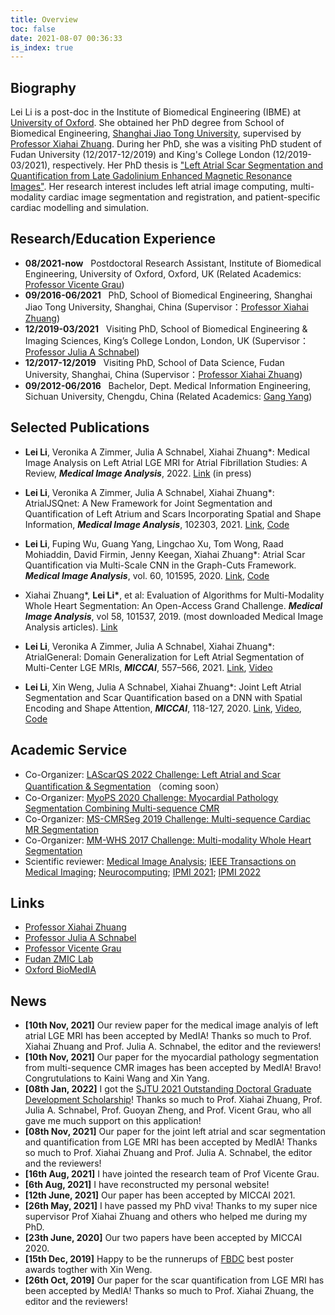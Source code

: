 ```yaml
---
title: Overview
toc: false
date: 2021-08-07 00:36:33
is_index: true
---
```

## Biography

Lei Li is a post-doc in the Institute of Biomedical Engineering (IBME) at [University of Oxford](https://eng.ox.ac.uk/biomedical-image-analysis/). She obtained her PhD degree from School of Biomedical Engineering, [Shanghai Jiao Tong University](http://en.bme.sjtu.edu.cn/), supervised by [Professor Xiahai Zhuang](http://www.sdspeople.fudan.edu.cn/zhuangxiahai/).  During her PhD, she was a visiting PhD student of Fudan University (12/2017-12/2019) and King's College London (12/2019-03/2021), respectively. Her PhD thesis is ["Left Atrial Scar Segmentation and Quantification from Late Gadolinium Enhanced Magnetic Resonance Images"](https://drive.google.com/file/d/18T8i1J-tptPSHxcsVsCE_J6kfDVJizHS/view?usp=sharing). Her research interest includes left atrial image computing, multi-modality cardiac image segmentation and registration, and patient-specific cardiac modelling and simulation.

<!-- 李雷，博士，现为牛津大学BioMedIA cluster博士后，于2021年获得上海交通大学生物医学工程博士学位，博士期间分别在复旦大学和伦敦国王学院交流访问。研究方向主要为心脏医学影像处理，特别是针对房颤病人的左心房研究，利用机器学习的方法实现全自动的医学影像分析，从而辅助医生进行诊断和治疗。近年来在Medical Image Analysis, IEEE Transactions on Medical Imaging, MICCAI等医学影像高水平期刊和国际会议中发表论文20篇，其中以第一作者或通讯作者发表论文8篇。此外，曾协同组织MICCAI-2017，2019，2020挑战赛，担任多个期刊和国际会议的审稿人。
邮件：lei.li@eng.ox.ac.uk
主页：https://marie0909.github.io/
单位：Institute of Biomedical Engineering, University of Oxford, Oxford, UK -->


## Research/Education Experience
* **08/2021-now** &nbsp; Postdoctoral Research Assistant, Institute of Biomedical Engineering, University of Oxford, Oxford, UK (Related Academics: [Professor Vicente Grau](https://eng.ox.ac.uk/people/vicente-grau-colomer/))
* **09/2016-06/2021** &nbsp; PhD, School of Biomedical Engineering, Shanghai Jiao Tong University, Shanghai, China (Supervisor：[Professor Xiahai Zhuang](http://www.sdspeople.fudan.edu.cn/zhuangxiahai/))
* **12/2019-03/2021** &nbsp; Visiting PhD, School of Biomedical Engineering & Imaging Sciences, King’s College London, London, UK (Supervisor：[Professor Julia A Schnabel](https://www.kcl.ac.uk/people/julia-a-schnabel))
* **12/2017-12/2019** &nbsp; Visiting PhD, School of Data Science, Fudan University, Shanghai, China (Supervisor：[Professor Xiahai Zhuang](http://www.sdspeople.fudan.edu.cn/zhuangxiahai/))
* **09/2012-06/2016** &nbsp; Bachelor, Dept. Medical Information Engineering, Sichuan University, Chengdu, China (Related Academics: [Gang Yang](https://bme.scu.edu.cn/info/1090/1460.htm#))


## Selected Publications
* **Lei Li**, Veronika A Zimmer, Julia A Schnabel, Xiahai Zhuang*: Medical Image Analysis on Left Atrial LGE MRI for Atrial Fibrillation Studies: A Review, ***Medical Image Analysis***, 2022. [Link](https://arxiv.org/abs/2106.09862)  (in press)
   
* **Lei Li**, Veronika A Zimmer, Julia A Schnabel, Xiahai Zhuang\*: AtrialJSQnet: A New Framework for Joint Segmentation and Quantification of Left Atrium and Scars Incorporating Spatial and Shape Information, ***Medical Image Analysis***, 102303, 2021. [Link](https://www.sciencedirect.com/science/article/pii/S1361841521003480), [Code](https://github.com/Marie0909/AtrialJSQnet)
  
* **Lei Li**, Fuping Wu, Guang Yang, Lingchao Xu, Tom Wong, Raad Mohiaddin, David Firmin, Jenny Keegan, Xiahai Zhuang\*: Atrial Scar Quantification via Multi-Scale CNN in the Graph-Cuts Framework. ***Medical Image Analysis***, vol. 60, 101595, 2020. [Link](https://www.sciencedirect.com/science/article/pii/S1361841519301355), [Code](https://github.com/Marie0909/LearnGC)

* Xiahai Zhuang\*, **Lei Li\***, et al: Evaluation of Algorithms for Multi-Modality Whole Heart Segmentation: An Open-Access Grand Challenge. ***Medical Image Analysis***, vol 58, 101537, 2019. (most downloaded Medical Image Analysis articles). [Link](https://www.sciencedirect.com/science/article/pii/S1361841519300751)

  
* **Lei Li**, Veronika A Zimmer, Julia A Schnabel, Xiahai Zhuang*: AtrialGeneral: Domain Generalization for Left Atrial Segmentation of Multi-Center LGE MRIs, ***MICCAI***, 557–566, 2021. [Link](https://link.springer.com/chapter/10.1007%2F978-3-030-87231-1_54), [Video](https://drive.google.com/file/d/141FI3F4EHMihq4O3R-jTUCEkUXBE91H3/view?usp=sharing)
  
* **Lei Li**, Xin Weng, Julia A Schnabel, Xiahai Zhuang\*: Joint Left Atrial Segmentation and Scar Quantification based on a DNN with Spatial Encoding and Shape Attention, ***MICCAI***, 118-127, 2020. [Link](https://link.springer.com/chapter/10.1007/978-3-030-59719-1_12), [Video](https://www.bilibili.com/video/BV1rA41177eV), [Code](https://github.com/Marie0909/AtrialJSQnet)


## Academic Service
<!-- * Co-Chair: [11th Workshop on Statistical Atlases and Computational Modelling of the Heart, Lima, Peru](https://stacom2020.cardiacatlas.org/)  -->
* Co-Organizer: [LAScarQS 2022 Challenge: Left Atrial and Scar Quantification & Segmentation](https://zmiclab.github.io/projects/lascarqs22/) （coming soon）
* Co-Organizer: [MyoPS 2020 Challenge: Myocardial Pathology Segmentation Combining Multi-sequence CMR](http://www.sdspeople.fudan.edu.cn/zhuangxiahai/0/myops20/)
* Co-Organizer: [MS-CMRSeg 2019 Challenge: Multi-sequence Cardiac MR Segmentation](http://www.sdspeople.fudan.edu.cn/zhuangxiahai/0/mscmrseg19/)
* Co-Organizer: [MM-WHS 2017 Challenge: Multi-modality Whole Heart Segmentation](http://www.sdspeople.fudan.edu.cn/zhuangxiahai/0/mmwhs/)
* Scientific reviewer: [Medical Image Analysis](https://www.journals.elsevier.com/medical-image-analysis); [IEEE Transactions on Medical Imaging](https://ieeexplore.ieee.org/xpl/RecentIssue.jsp?punumber=42); [Neurocomputing](https://www.journals.elsevier.com/neurocomputing); [IPMI 2021](http://ipmi2021.org/); [IPMI 2022](https://waset.org/medical-imaging-and-information-processing-conference-in-october-2022-in-barcelona)

## Links
* [Professor Xiahai Zhuang](http://www.sdspeople.fudan.edu.cn/zhuangxiahai/)
* [Professor Julia A Schnabel](https://www.kcl.ac.uk/people/julia-a-schnabel)
* [Professor Vicente Grau](https://eng.ox.ac.uk/people/vicente-grau-colomer/)
* [Fudan ZMIC Lab](https://zmiclab.github.io/index.html)
* [Oxford BioMedIA](https://eng.ox.ac.uk/biomedical-image-analysis/)

## News
* **[10th Nov, 2021]** Our review paper for the medical image analyis of left atrial LGE MRI has been accepted by MedIA! Thanks so much to Prof. Xiahai Zhuang and Prof. Julia A. Schnabel, the editor and the reviewers!
* **[10th Nov, 2021]** Our paper for the myocardial pathology segmentation from multi-sequence CMR images has been accepted by MedIA! Bravo! Congrutulations to Kaini Wang and Xin Yang.
* **[08th Jan, 2022]** I got the [SJTU 2021 Outstanding Doctoral Graduate Development Scholarship](https://www.gs.sjtu.edu.cn/info/1136/8764.htm)! Thanks so much to Prof. Xiahai Zhuang, Prof. Julia A. Schnabel, Prof. Guoyan Zheng, and Prof. Vicent Grau, who all gave me much support on this application!
* **[08th Nov, 2021]** Our paper for the joint left atrial and scar segmentation and quantification from LGE MRI has been accepted by MedIA! Thanks so much to Prof. Xiahai Zhuang and Prof. Julia A. Schnabel, the editor and the reviewers!
* **[16th Aug, 2021]** I have jointed the research team of Prof Vicente Grau.
* **[6th Aug, 2021]** I have reconstructed my personal website!
* **[12th June, 2021]** Our paper has been accepted by MICCAI 2021.
* **[26th May, 2021]** I have passed my PhD viva! Thanks to my super nice supervisor Prof Xiahai Zhuang and others who helped me during my PhD.
* **[23th June, 2020]** Our two papers have been accepted by MICCAI 2020.
* **[15th Dec, 2019]** Happy to be the runnerups of [FBDC](https://fbdc.fudan.edu.cn/wosterwwession/list.htm) best poster awards togther with Xin Weng.
* **[26th Oct, 2019]** Our paper for the scar quantification from LGE MRI has been accepted by MedIA! Thanks so much to Prof. Xiahai Zhuang, the editor and the reviewers!